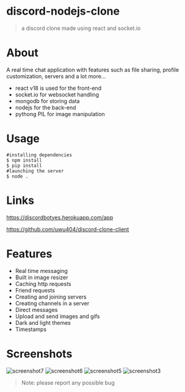 # discord-nodejs-clone
> a discord clone made using react and socket.io

# About
A real time chat application with features such as file sharing, profile customization, servers and a lot more...
* react v18 is used for the front-end 
* socket.io for websocket handling
* mongodb for storing data
* nodejs for the back-end
* pythong PIL for image manipulation

# Usage
```
#installing dependencies
$ npm install
$ pip install
#launching the server
$ node .
```
# Links
https://discordbotyes.herokuapp.com/app

https://github.com/uwu404/discord-clone-client

# Features
* Real time messaging
* Built in image resizer
* Caching http requests
* Friend requests
* Creating and joining servers 
* Creating channels in a server
* Direct messages
* Upload and send images and gifs
* Dark and light themes
* Timestamps

# Screenshots
![screenshot7](https://user-images.githubusercontent.com/82615765/162083224-42511bc2-06ee-40f7-aef3-0ea1feb11117.png)
![screenshot6](https://user-images.githubusercontent.com/82615765/162083241-f41a1479-857b-4602-a7a4-5ef84a0c5463.png)
![screenshot5](https://user-images.githubusercontent.com/82615765/162083244-6d65c6df-016a-4907-9641-f13f918d6b03.png)
![screenshot3](https://user-images.githubusercontent.com/82615765/162083250-dbfd6e6e-8ae9-4ecb-81aa-a42e6654721a.png)

> Note: please report any possible bug
